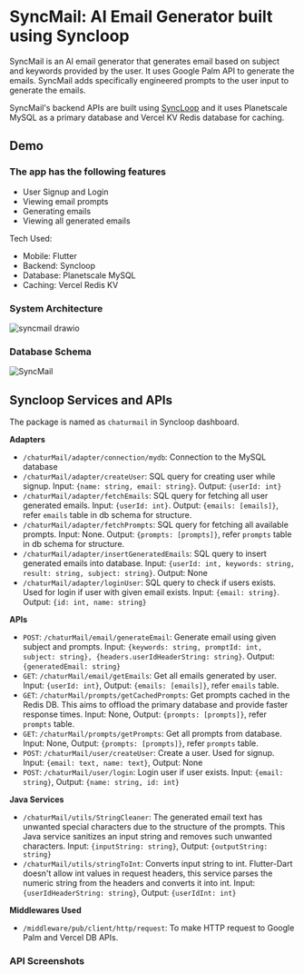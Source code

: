 # SyncMail: AI Email Generator built using Syncloop

SyncMail is an AI email generator that generates email based on subject and keywords provided by the user. It uses Google Palm API to generate the emails. SyncMail adds specifically engineered prompts to the user input to generate the emails.

SyncMail's backend APIs are built using [SyncLoop](https://syncloop.com) and it uses Planetscale MySQL as a primary database and Vercel KV Redis database for caching.

## Demo

### The app has the following features
- User Signup and Login
- Viewing email prompts
- Generating emails
- Viewing all generated emails

Tech Used:
- Mobile: Flutter
- Backend: Syncloop
- Database: Planetscale MySQL
- Caching: Vercel Redis KV

### System Architecture
![syncmail drawio](https://github.com/WilfredAlmeida/syncmail/assets/60785452/7cf2e3b4-f324-4a76-a3bf-28f1fd476e81)


### Database Schema
![SyncMail](https://github.com/WilfredAlmeida/syncmail/assets/60785452/a59d89b0-8301-4f4e-8a1f-2b9078b05438)


## Syncloop Services and APIs
The package is named as `chaturmail` in Syncloop dashboard.

**Adapters**
- `/chaturMail/adapter/connection/mydb`: Connection to the MySQL database
- `/chaturMail/adapter/createUser`: SQL query for creating user while signup. Input: `{name: string, email: string}`. Output: `{userId: int}`
- `/chaturMail/adapter/fetchEmails`: SQL query for fetching all user generated emails. Input: `{userId: int}`. Output: `{emails: [emails]}`, refer `emails` table in db schema for structure.
- `/chaturMail/adapter/fetchPrompts`: SQL query for fetching all available prompts. Input: None. Output: `{prompts: [prompts]}`, refer `prompts` table in db schema for structure.
- `/chaturMail/adapter/insertGeneratedEmails`: SQL query to insert generated emails into database. Input: `{userId: int, keywords: string, result: string, subject: string}`. Output: None
- `/chaturMail/adapter/loginUser`: SQL query to check if users exists. Used for login if user with given email exists. Input: `{email: string}`. Output: `{id: int, name: string}`

**APIs**
- `POST`: `/chaturMail/email/generateEmail`: Generate email using given subject and prompts. Input: `{keywords: string, promptId: int, subject: string}, {headers.userIdHeaderString: string}`. Output: `{generatedEmail: string}`
- `GET`: `/chaturMail/email/getEmails`: Get all emails generated by user. Input: `{userId: int}`, Output: `{emails: [emails]}`, refer `emails` table.
- `GET`: `/chaturMail/prompts/getCachedPrompts`: Get prompts cached in the Redis DB. This aims to offload the primary database and provide faster response times. Input: None, Output: `{prompts: [prompts]}`, refer `prompts` table.
- `GET`: `/chaturMail/prompts/getPrompts`: Get all prompts from database. Input: None, Output: `{prompts: [prompts]}`, refer `prompts` table.
- `POST`: `/chaturMail/user/createUser`: Create a user. Used for signup. Input: `{email: text, name: text}`, Output: None
- `POST`: `/chaturMail/user/login`: Login user if user exists. Input: `{email: string}`, Output: `{name: string, id: int}`

**Java Services**
- `/chaturMail/utils/StringCleaner`: The generated email text has unwanted special characters due to the structure of the prompts. This Java service sanitizes an input string and removes such unwanted characters. Input: `{inputString: string}`, Output: `{outputString: string}`
- `/chaturMail/utils/stringToInt`: Converts input string to int. Flutter-Dart doesn't allow int values in request headers, this service parses the numeric string from the headers and converts it into int. Input: `{userIdHeaderString: string}`, Output: `{userIdInt: int}`


**Middlewares Used**
- `/middleware/pub/client/http/request`: To make HTTP request to Google Palm and Vercel DB APIs.

### API Screenshots
